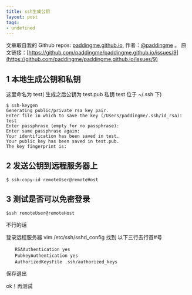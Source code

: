 ```yaml
---
title: ssh生成公钥
layout: post
tags:
- undefined
---
```



 文章取自我的 Github  repos: [paddingme.github.io](https://github.com/paddingme/paddingme.github.io), 作者：[@paddingme](http://padding.me/about.html) 。
原文链接：[https://github.com/paddingme/paddingme.github.io/issues/9](https://github.com/paddingme/paddingme.github.io/issues/9)

## 1 本地生成公钥和私钥

这里命名为 test( 生成之后公钥为 test.pub 私钥 test 位于 ~/.ssh 下)
```
$ ssh-keygen
Generating public/private rsa key pair.
Enter file in which to save the key (/Users/paddingme/.ssh/id_rsa): test
Enter passphrase (empty for no passphrase): 
Enter same passphrase again: 
Your identification has been saved in test.
Your public key has been saved in test.pub.
The key fingerprint is:
```
## 2 发送公钥到远程服务器上

```
$ ssh-copy-id remoteUser@remoteHost
```

## 3 测试是否可以免密登录

```
$ssh remoteUser@remoteHost
```
 不行的话

登录远程服务器
 vim /etc/ssh/sshd_config 找到 以下三行去行首#号

```
　　RSAAuthentication yes
　　PubkeyAuthentication yes
　　AuthorizedKeysFile .ssh/authorized_keys
```

保存退出

ok！再测试